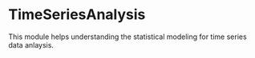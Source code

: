 # TimeSeriesAnalysis
This module helps understanding the statistical modeling for time series data anlaysis.


